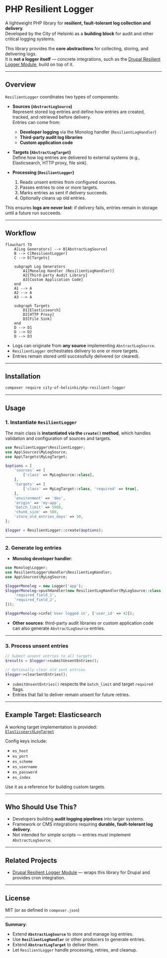 # PHP Resilient Logger

A lightweight PHP library for **resilient, fault-tolerant log collection and delivery**.  
Developed by the City of Helsinki as a **building block** for audit and other critical logging systems.

This library provides the **core abstractions** for collecting, storing, and delivering logs.  
It is **not a logger itself** — concrete integrations, such as the [Drupal Resilient Logger Module](https://github.com/City-of-Helsinki/drupal-module-helfi-resilient-logger), build on top of it.

---

## Overview

`ResilientLogger` coordinates two types of components:

- **Sources (`AbstractLogSource`)**  
  Represent stored log entries and define how entries are created, tracked, and retrieved before delivery.  
  Entries can come from:  
  - **Developer logging** via the Monolog handler (`ResilientLogHandler`)  
  - **Third-party audit log libraries**  
  - **Custom application code**  

- **Targets (`AbstractLogTarget`)**  
  Define how log entries are delivered to external systems (e.g., Elasticsearch, HTTP proxy, file sink).  

- **Processing (`ResilientLogger`)**  
  1. Reads unsent entries from configured sources.  
  2. Passes entries to one or more targets.  
  3. Marks entries as sent if delivery succeeds.  
  4. Optionally cleans up old entries.  

This ensures **logs are never lost**: if delivery fails, entries remain in storage until a future run succeeds.

---

## Workflow

```mermaid
flowchart TD
    A[Log Generators] --> B[AbstractLogSource]
    B --> C[ResilientLogger]
    C --> D[Targets]

    subgraph Log Generators
        A1[Monolog Handler (ResilientLogHandler)]
        A2[Third-party Audit Library]
        A3[Custom Application Code]
    end
    A1 --> A
    A2 --> A
    A3 --> A

    subgraph Targets
        D1[Elasticsearch]
        D2[HTTP Proxy]
        D3[File Sink]
    end
    D --> D1
    D --> D2
    D --> D3
```

- Logs can originate from **any source** implementing `AbstractLogSource`.  
- `ResilientLogger` orchestrates delivery to one or more targets.  
- Entries remain stored until successfully delivered (or cleared).

---

## Installation

```bash
composer require city-of-helsinki/php-resilient-logger
```

---

## Usage

### 1. Instantiate `ResilientLogger`

The main class is **instantiated via the `create()` method**, which handles validation and configuration of sources and targets.

```php
use ResilientLogger\ResilientLogger;
use App\Sources\MyLogSource;
use App\Targets\MyLogTarget;

$options = [
    'sources' => [
        ['class' => MyLogSource::class],
    ],
    'targets' => [
        ['class' => MyLogTarget::class, 'required' => true],
    ],
    'environment' => 'dev',
    'origin' => 'my-app',
    'batch_limit' => 5000,
    'chunk_size' => 500,
    'store_old_entries_days' => 30,
];

$logger = ResilientLogger::create($options);
```

---

### 2. Generate log entries

- **Monolog developer handler**:

```php
use Monolog\Logger;
use ResilientLogger\Handler\ResilientLogHandler;
use App\Sources\MyLogSource;

$loggerMonolog = new Logger('app');
$loggerMonolog->pushHandler(new ResilientLogHandler(MyLogSource::class, [
    'required_field_1',
    'required_field_2',
]));

$loggerMonolog->info('User logged in', ['user_id' => 42]);
```

- **Other sources**: third-party audit libraries or custom application code can also generate `AbstractLogSource` entries.

---

### 3. Process unsent entries

```php
// Submit unsent entries to all targets
$results = $logger->submitUnsentEntries();

// Optionally clear old sent entries
$logger->clearSentEntries();
```

- `submitUnsentEntries()` respects the `batch_limit` and target `required` flags.  
- Entries that fail to deliver remain unsent for future retries.

---

## Example Target: Elasticsearch

A working target implementation is provided:  
[`ElasticsearchLogTarget`](./src/Targets/ElasticsearchLogTarget.php)

Config keys include:

- `es_host`  
- `es_port`  
- `es_scheme`  
- `es_username`  
- `es_password`  
- `es_index`

Use it as a reference for building custom targets.

---

## Who Should Use This?

- Developers building **audit logging pipelines** into larger systems.  
- Framework or CMS integrations requiring **durable, fault-tolerant log delivery**.  
- Not intended for simple scripts — entries must implement `AbstractLogSource`.

---

## Related Projects

- [Drupal Resilient Logger Module](https://github.com/City-of-Helsinki/drupal-module-helfi-resilient-logger) — wraps this library for Drupal and provides cron integration.

---

## License

MIT (or as defined in `composer.json`)

---

**Summary**:  

- Extend **`AbstractLogSource`** to store and manage log entries.  
- Use **`ResilientLogHandler`** or other producers to generate entries.  
- Extend **`AbstractLogTarget`** to deliver them.  
- Let `ResilientLogger` handle processing, retries, and cleanup.

